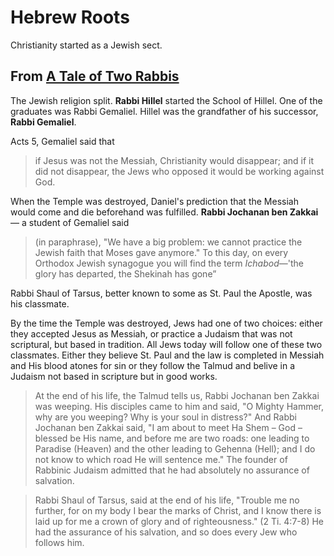 # Hebrew Roots

Christianity started as a Jewish sect.



## From [A Tale of Two Rabbis](https://www.moriel.org/links/27-news/79-teaching/84-sermons-in-english/699-jesus-in-the-talmud.html?highlight=WyJ0YWxlIiwidGFsZXMiLCJvZiIsIidvZiciLCInb2YiLCJvZiciLCJ0d28iLCJyYWJiaXMiLCJyYWJiaSIsInJhYmJpJ3MiXQ==)

The Jewish religion split.  **Rabbi Hillel** started the School of Hillel. One of the graduates was Rabbi Gemaliel. Hillel was the grandfather of his successor, **Rabbi Gemaliel**. 

Acts 5, Gemaliel said that 

> if Jesus was not the Messiah, Christianity would disappear; and if it did not disappear, the Jews who opposed it would be working against God.

When the Temple was destroyed, Daniel's prediction that the Messiah would come and die beforehand was fulfilled. **Rabbi Jochanan ben Zakkai** — a student of Gemaliel said 

> (in paraphrase), "We have a big problem: we cannot practice the Jewish faith that Moses gave anymore." To this day, on every Orthodox Jewish synagogue you will find the term *Ichabod*—'the glory has departed, the Shekinah has gone”

Rabbi Shaul of Tarsus, better known to some as St. Paul the Apostle, was his classmate.

By the time the Temple was destroyed, Jews had one of two choices: either they accepted Jesus as Messiah, or practice a Judaism that was not scriptural, but based in tradition. All Jews today will follow one of these two classmates. Either they believe St. Paul and the law is completed in Messiah and His blood atones for sin or they follow the Talmud and belive in a Judaism not based in scripture but in good works.

> At the end of his life, the Talmud tells us, Rabbi Jochanan ben Zakkai was weeping. His disciples came to him and said, "O Mighty Hammer, why are you weeping? Why is your soul in distress?" And Rabbi Jochanan ben Zakkai said, "I am about to meet Ha Shem – God – blessed be His name, and before me are two roads: one leading to Paradise (Heaven) and the other leading to Gehenna (Hell); and I do not know to which road He will sentence me." The founder of Rabbinic Judaism admitted that he had absolutely no assurance of salvation. 

> Rabbi Shaul of Tarsus, said at the end of his life, "Trouble me no further, for on my body I bear the marks of Christ, and I know there is laid up for me a crown of glory and of righteousness." (2 Ti. 4:7-8) He had the assurance of his salvation, and so does every Jew who follows him. 